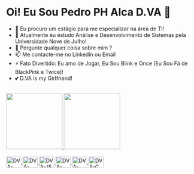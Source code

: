 <h1>Oi! Eu Sou Pedro PH Alca D.VA 👋</h1>

- 🔭 Eu procuro um estágio para me especializar na área de TI!
- 🌱 Atualmente eu estudo Análise e Desenvolvimento de Sistemas pela Universidade Nove de Julho! 
- 💬 Pergunte qualquer coisa sobre mim ?
- 📫 Me contacte-me no Linkedin ou Email
- ⚡ Fato Divertido: Eu amo de Jogar, Eu Sou Blink e Once (Eu Sou Fã de BlackPink e Twice)!
- 💕 D.VA is my Girlfriend!
<br>
<div>
  <a href="https://github.com/pedrophalcadva">
  <img height="150em" src="https://github-readme-stats.vercel.app/api?username=pedrophalcadva&show_icons=true&theme=tokyonight&include_all_commits=true&count_private="true"/>
  <img height="150em" src="https://github-readme-stats.vercel.app/api/top-langs/?username=pedrophalcadva&layout=compact&langs_count=16&theme=tokyonight">
</div>
<div style="display: inline_block"><br>
  <img align="center" alt="DVA-HTML" height="30" width="40" src="https://cdn.jsdelivr.net/gh/devicons/devicon/icons/html5/html5-original.svg">
  <img align="center" alt="DVA-CSS3" height="30" width="40" src="https://cdn.jsdelivr.net/gh/devicons/devicon/icons/css3/css3-original.svg">
  <img align="center" alt="DVA-JS" height="30" width="40" src="https://cdn.jsdelivr.net/gh/devicons/devicon/icons/javascript/javascript-original.svg">
  <img align="center" alt="DVA-JAVA" height="30" width="40" src="https://cdn.jsdelivr.net/gh/devicons/devicon/icons/java/java-original.svg">
  <img align="center" alt="DVA-MYSQL" height="30" width="40" src="https://cdn.jsdelivr.net/gh/devicons/devicon/icons/mysql/mysql-original.svg">
  <img align="center" alt="DVA-C" height="30" width="40" src="https://cdn.jsdelivr.net/gh/devicons/devicon/icons/c/c-original.svg">
</div>
